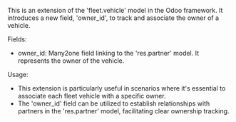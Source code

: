 This is an extension of the 'fleet.vehicle' model in the Odoo framework.
It introduces a new field, 'owner_id', to track and associate the owner of a vehicle.

Fields:
- owner_id: Many2one field linking to the 'res.partner' model. It represents the owner of the vehicle.

Usage:
- This extension is particularly useful in scenarios where it's essential to associate each fleet vehicle with a specific owner.
- The 'owner_id' field can be utilized to establish relationships with partners in the 'res.partner' model, facilitating clear ownership tracking.
